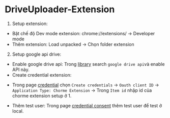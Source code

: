 # DriveUploader-Extension

1. Setup extension:
- Bật chế độ Dev mode extension: chrome://extensions/ -> Developer mode
- Thêm extension: Load unpacked -> Chọn folder extension

2. Setup google api drive:
- Enable google drive api: Trong [library](https://console.cloud.google.com/apis/library?project=azoom-n-d-phong) search `google drive api`và enable API này.
- Create credential extension: 
+ Trong page [credential](https://console.cloud.google.com/apis/credentials?project=azoom-n-d-phong) chọn `Create credentials` -> `Oauth client ID` -> `Application Type: Chorme Extension` -> Trong `Item id` nhập id của chorme extension setup ở 1.
- Thêm test user: Trong page [credential consent](https://console.cloud.google.com/apis/credentials/consent?project=azoom-n-d-phong) thêm test user để test ở local.